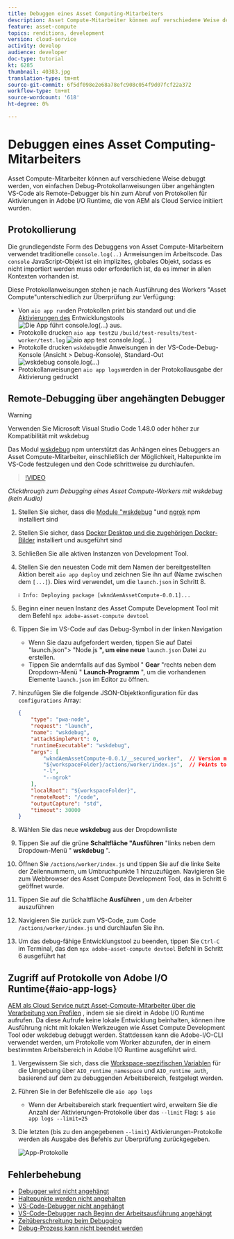 ```yaml
---
title: Debuggen eines Asset Computing-Mitarbeiters
description: Asset Compute-Mitarbeiter können auf verschiedene Weise debuggt werden, von einfachen Debug-Protokollanweisungen über angehängten VS-Code als Remote-Debugger bis hin zum Abruf von Protokollen für Aktivierungen in Adobe I/O Runtime, die von AEM als Cloud Service initiiert wurden.
feature: asset-compute
topics: renditions, development
version: cloud-service
activity: develop
audience: developer
doc-type: tutorial
kt: 6285
thumbnail: 40383.jpg
translation-type: tm+mt
source-git-commit: 6f5df098e2e68a78efc908c054f9d07fcf22a372
workflow-type: tm+mt
source-wordcount: '618'
ht-degree: 0%

---
```



# Debuggen eines Asset Computing-Mitarbeiters

Asset Compute-Mitarbeiter können auf verschiedene Weise debuggt werden, von einfachen Debug-Protokollanweisungen über angehängten VS-Code als Remote-Debugger bis hin zum Abruf von Protokollen für Aktivierungen in Adobe I/O Runtime, die von AEM als Cloud Service initiiert wurden.

## Protokollierung

Die grundlegendste Form des Debuggens von Asset Compute-Mitarbeitern verwendet traditionelle `console.log(..)` Anweisungen im Arbeitscode. Das `console` JavaScript-Objekt ist ein implizites, globales Objekt, sodass es nicht importiert werden muss oder erforderlich ist, da es immer in allen Kontexten vorhanden ist.

Diese Protokollanweisungen stehen je nach Ausführung des Workers &quot;Asset Compute&quot;unterschiedlich zur Überprüfung zur Verfügung:

+ Von `aio app run`den Protokollen print bis standard out und die [Aktivierungen des](../develop/development-tool.md) Entwicklungstools
   ![Die App führt console.log(...) aus.](./assets/debug/console-log__aio-app-run.png)
+ Protokolle drucken `aio app test`zu `/build/test-results/test-worker/test.log`
   ![aio app test console.log(...)](./assets/debug/console-log__aio-app-test.png)
+ Protokolle drucken `wskdebug`die Anweisungen in der VS-Code-Debug-Konsole (Ansicht > Debug-Konsole), Standard-Out
   ![wskdebug console.log(...)](./assets/debug/console-log__wskdebug.png)
+ Protokollanweisungen `aio app logs`werden in der Protokollausgabe der Aktivierung gedruckt

## Remote-Debugging über angehängten Debugger

>[!WARNING]
>
>Verwenden Sie Microsoft Visual Studio Code 1.48.0 oder höher zur Kompatibilität mit wskdebug

Das Modul [wskdebug](https://www.npmjs.com/package/@openwhisk/wskdebug) npm unterstützt das Anhängen eines Debuggers an Asset Compute-Mitarbeiter, einschließlich der Möglichkeit, Haltepunkte im VS-Code festzulegen und den Code schrittweise zu durchlaufen.

>[!VIDEO](https://video.tv.adobe.com/v/40383/?quality=12&learn=on)

_Clickthrough zum Debugging eines Asset Compute-Workers mit wskdebug (kein Audio)_

1. Stellen Sie sicher, dass die [Module &quot;wskdebug](../set-up/development-environment.md#wskdebug) &quot;und [ngrok](../set-up/development-environment.md#ngork) npm installiert sind
1. Stellen Sie sicher, dass [Docker Desktop und die zugehörigen Docker-Bilder](../set-up/development-environment.md#docker) installiert und ausgeführt sind
1. Schließen Sie alle aktiven Instanzen von Development Tool.
1. Stellen Sie den neuesten Code mit dem Namen der bereitgestellten Aktion bereit `aio app deploy` und zeichnen Sie ihn auf (Name zwischen dem `[...]`). Dies wird verwendet, um die `launch.json` in Schritt 8.

   ```
   ℹ Info: Deploying package [wkndAemAssetCompute-0.0.1]...
   ```
1. Beginn einer neuen Instanz des Asset Compute Development Tool mit dem Befehl `npx adobe-asset-compute devtool`
1. Tippen Sie im VS-Code auf das Debug-Symbol in der linken Navigation
   + Wenn Sie dazu aufgefordert werden, tippen Sie auf Datei &quot;launch.json&quot;> &quot;Node.js __&quot;, um eine neue__ `launch.json` Datei zu erstellen.
   + Tippen Sie andernfalls auf das Symbol &quot; __Gear__ &quot;rechts neben dem Dropdown-Menü &quot; __Launch-Programm__ &quot;, um die vorhandenen Elemente `launch.json` im Editor zu öffnen.
1. hinzufügen Sie die folgende JSON-Objektkonfiguration für das `configurations` Array:

   ```json
   {
       "type": "pwa-node",
       "request": "launch",
       "name": "wskdebug",
       "attachSimplePort": 0,
       "runtimeExecutable": "wskdebug",
       "args": [
           "wkndAemAssetCompute-0.0.1/__secured_worker",  // Version must match your Asset Compute worker's version
           "${workspaceFolder}/actions/worker/index.js",  // Points to your worker
           "-l",
           "--ngrok"
       ],
       "localRoot": "${workspaceFolder}",
       "remoteRoot": "/code",
       "outputCapture": "std",
       "timeout": 30000
   }
   ```

1. Wählen Sie das neue __wskdebug__ aus der Dropdownliste
1. Tippen Sie auf die grüne __Schaltfläche &quot;Ausführen__ &quot;links neben dem Dropdown-Menü &quot; __wskdebug__ &quot;.
1. Öffnen Sie `/actions/worker/index.js` und tippen Sie auf die linke Seite der Zeilennummern, um Umbruchpunkte 1 hinzuzufügen. Navigieren Sie zum Webbrowser des Asset Compute Development Tool, das in Schritt 6 geöffnet wurde.
1. Tippen Sie auf die Schaltfläche __Ausführen__ , um den Arbeiter auszuführen
1. Navigieren Sie zurück zum VS-Code, zum Code `/actions/worker/index.js` und durchlaufen Sie ihn.
1. Um das debug-fähige Entwicklungstool zu beenden, tippen Sie `Ctrl-C` im Terminal, das den `npx adobe-asset-compute devtool` Befehl in Schritt 6 ausgeführt hat

## Zugriff auf Protokolle von Adobe I/O Runtime{#aio-app-logs}

[AEM als Cloud Service nutzt Asset-Compute-Mitarbeiter über die Verarbeitung von Profilen](../deploy/processing-profiles.md) , indem sie sie direkt in Adobe I/O Runtime aufrufen. Da diese Aufrufe keine lokale Entwicklung beinhalten, können ihre Ausführung nicht mit lokalen Werkzeugen wie Asset Compute Development Tool oder wskdebug debuggt werden. Stattdessen kann die Adobe-I/O-CLI verwendet werden, um Protokolle vom Worker abzurufen, der in einem bestimmten Arbeitsbereich in Adobe I/O Runtime ausgeführt wird.

1. Vergewissern Sie sich, dass die [Workspace-spezifischen Variablen](../deploy/runtime.md) für die Umgebung über `AIO_runtime_namespace` und `AIO_runtime_auth`, basierend auf dem zu debuggenden Arbeitsbereich, festgelegt werden.
1. Führen Sie in der Befehlszeile die `aio app logs`
   + Wenn der Arbeitsbereich stark frequentiert wird, erweitern Sie die Anzahl der Aktivierungen-Protokolle über das `--limit` Flag:
      `$ aio app logs --limit=25`
1. Die letzten (bis zu den angegebenen `--limit`) Aktivierungen-Protokolle werden als Ausgabe des Befehls zur Überprüfung zurückgegeben.

   ![App-Protokolle](./assets/debug/aio-app-logs.png)

## Fehlerbehebung

+ [Debugger wird nicht angehängt](../troubleshooting.md#debugger-does-not-attach)
+ [Haltepunkte werden nicht angehalten](../troubleshooting.md#breakpoints-no-pausing)
+ [VS-Code-Debugger nicht angehängt](../troubleshooting.md#vs-code-debugger-not-attached)
+ [VS-Code-Debugger nach Beginn der Arbeitsausführung angehängt](../troubleshooting.md#vs-code-debugger-attached-after-worker-execution-began)
+ [Zeitüberschreitung beim Debugging](../troubleshooting.md#worker-times-out-while-debugging)
+ [Debug-Prozess kann nicht beendet werden](../troubleshooting.md#cannot-terminate-debugger-process)
